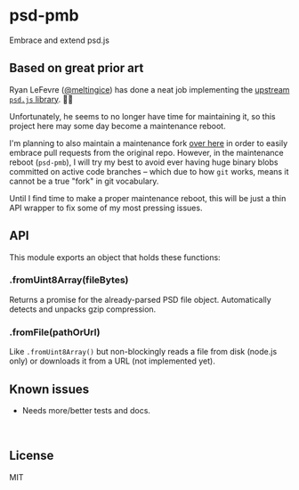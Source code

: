 ﻿
<!--#echo json="package.json" key="name" underline="=" -->
psd-pmb
=======
<!--/#echo -->

<!--#echo json="package.json" key="description" -->
Embrace and extend psd.js
<!--/#echo -->


Based on great prior art
------------------------

Ryan LeFevre ([@meltingice](https://github.com/meltingice))
has done a neat job implementing the
[upstream `psd.js` library](https://github.com/meltingice/psd.js). 🌈✨

Unfortunately, he seems to no longer have time for maintaining it,
so this project here may some day become a maintenance reboot.

I'm planning to also maintain a maintenance fork
[over here](https://github.com/mk-pmb/psd.js)
in order to easily embrace pull requests from the original repo.
However, in the maintenance reboot (`psd-pmb`), I will try my best to avoid
ever having huge binary blobs committed on active code branches – which due
to how `git` works, means it cannot be a true "fork" in git vocabulary.

Until I find time to make a proper maintenance reboot, this will be
just a thin API wrapper to fix some of my most pressing issues.



API
---

This module exports an object that holds these functions:

### .fromUint8Array(fileBytes)

Returns a promise for the already-parsed PSD file object.
Automatically detects and unpacks gzip compression.



### .fromFile(pathOrUrl)

Like `.fromUint8Array()` but non-blockingly reads a file
from disk (node.js only)
or downloads it from a URL (not implemented yet).






<!--#toc stop="scan" -->



Known issues
------------

* Needs more/better tests and docs.




&nbsp;


License
-------
<!--#echo json="package.json" key="license" -->
MIT
<!--/#echo -->
